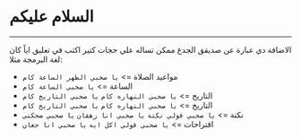 # السلام عليكم
---
الاضافة دي عبارة عن صديقق الجدع ممكن تساله علي حجات كتير اكتب في تعليق اياً كان لغة البرمجة مثلا:
- مواعيد الصلاة => `يا صحبي الظهر الساعة كام`
- الساعة => `يا صحبي الساعة كام`
- التاريخ => `يا صحبي النهاره كام` `يا صحبي التاريخ كام`
- التاريخ => `يا صحبي النهاره كام` `يا صحبي التاريخ كام`
- نكتة => `يا صحبي قولي نكتة` `يا صحبي انا زهقان` `يا صحبي ضحكني`
- اقتراحات => `يا صحبي قولي اكل ايه` `يا صحبي انا جعان`